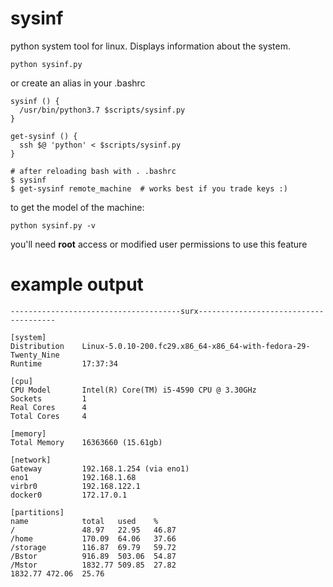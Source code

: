 # sysinf
python system tool for linux. Displays information about the system.

```
python sysinf.py
```

or create an alias in your .bashrc

```
sysinf () {
  /usr/bin/python3.7 $scripts/sysinf.py
}

get-sysinf () {
  ssh $@ 'python' < $scripts/sysinf.py
}

# after reloading bash with . .bashrc
$ sysinf
$ get-sysinf remote_machine  # works best if you trade keys :)
```

to get the model of the machine:
```
python sysinf.py -v
```
you'll need **root** access or modified user
permissions to use this feature

# example output

```
--------------------------------------surx--------------------------------------

[system]
Distribution    Linux-5.0.10-200.fc29.x86_64-x86_64-with-fedora-29-Twenty_Nine
Runtime         17:37:34

[cpu]
CPU Model       Intel(R) Core(TM) i5-4590 CPU @ 3.30GHz
Sockets         1
Real Cores      4
Total Cores     4

[memory]
Total Memory    16363660 (15.61gb)

[network]
Gateway         192.168.1.254 (via eno1)
eno1            192.168.1.68
virbr0          192.168.122.1
docker0         172.17.0.1

[partitions]
name            total   used    %
/               48.97   22.95   46.87
/home           170.09  64.06   37.66
/storage        116.87  69.79   59.72
/Bstor          916.89  503.06  54.87
/Mstor          1832.77 509.85  27.82                                    1832.77 472.06  25.76
```
